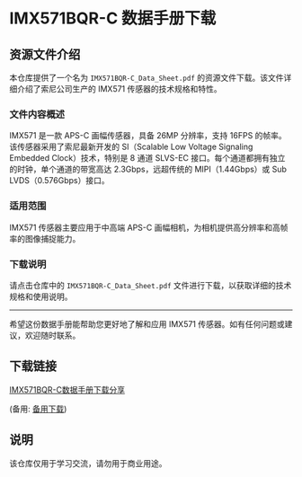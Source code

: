 # IMX571BQR-C 数据手册下载

## 资源文件介绍

本仓库提供了一个名为 `IMX571BQR-C_Data_Sheet.pdf` 的资源文件下载。该文件详细介绍了索尼公司生产的 IMX571 传感器的技术规格和特性。

### 文件内容概述

IMX571 是一款 APS-C 画幅传感器，具备 26MP 分辨率，支持 16FPS 的帧率。该传感器采用了索尼最新开发的 SI（Scalable Low Voltage Signaling Embedded Clock）技术，特别是 8 通道 SLVS-EC 接口。每个通道都拥有独立的时钟，单个通道的带宽高达 2.3Gbps，远超传统的 MIPI（1.44Gbps）或 Sub LVDS（0.576Gbps）接口。

### 适用范围

IMX571 传感器主要应用于中高端 APS-C 画幅相机，为相机提供高分辨率和高帧率的图像捕捉能力。

### 下载说明

请点击仓库中的 `IMX571BQR-C_Data_Sheet.pdf` 文件进行下载，以获取详细的技术规格和使用说明。

---

希望这份数据手册能帮助您更好地了解和应用 IMX571 传感器。如有任何问题或建议，欢迎随时联系。

## 下载链接
[IMX571BQR-C数据手册下载分享](https://pan.quark.cn/s/850fdfc5c0d1) 

(备用: [备用下载](https://pan.baidu.com/s/1xCeSqCVl42mu4Is5mtJVqg?pwd=1234))

## 说明

该仓库仅用于学习交流，请勿用于商业用途。

